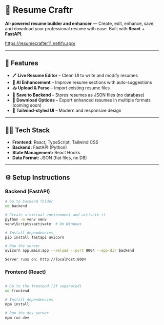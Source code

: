 # 📄 Resume Craftr

**AI-powered resume builder and enhancer** — Create, edit, enhance, save, and download your professional resume with ease. Built with **React** + **FastAPI**.

https://resumecrafter11.netlify.app/

---

## 🚀 Features

- 🖊️ **Live Resume Editor** – Clean UI to write and modify resumes
- 🤖 **AI Enhancement** – Improve resume sections with auto-suggestions
- 📥 **Upload & Parse** – Import existing resume files
- 💾 **Save to Backend** – Stores resumes as JSON files (no database)
- 🧠 **Download Options** – Export enhanced resumes in multiple formats (coming soon)
- 🎨 **Tailwind-styled UI** – Modern and responsive design

---


## 🧑‍💻 Tech Stack

- **Frontend:** React, TypeScript, Tailwind CSS
- **Backend:** FastAPI (Python)
- **State Management:** React Hooks
- **Data Format:** JSON (flat files, no DB)

---

## ⚙️ Setup Instructions

### Backend (FastAPI)

```bash
# Go to backend folder
cd backend

# Create a virtual environment and activate it
python -m venv venv
venv\Scripts\activate  # On Windows

# Install dependencies
pip install fastapi uvicorn

# Run the server
uvicorn app.main:app --reload --port 8004 --app-dir backend

Server runs on: http://localhost:8004

```

### Frontend (React)

```bash

# Go to the frontend (if separated)
cd frontend

# Install dependencies
npm install

# Run the dev server
npm run dev

